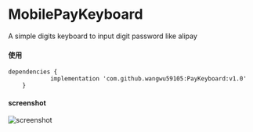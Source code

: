 # MobilePayKeyboard
A simple digits keyboard to input digit password like alipay



#### 使用

```
dependencies {
	        implementation 'com.github.wangwu59105:PayKeyboard:v1.0'
	}
```



#### screenshot
![screenshot](https://github.com/huzongyao/MobilePayKeyboard/blob/master/img/184546.gif?raw=true)
